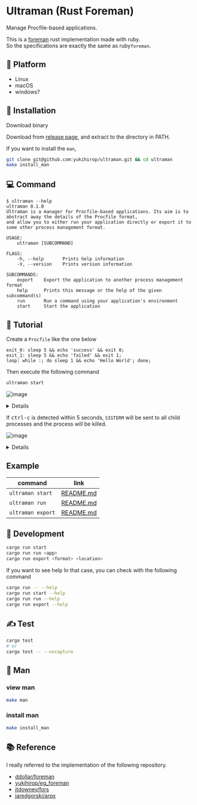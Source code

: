 # Ultraman (Rust Foreman)

Manage Procfile-based applications.

This is a [foreman](https://github.com/ddollar/foreman) rust implementation made with ruby.  
So the specifications are exactly the same as ruby ​​`foreman`.

## 🚉 Platform

- Linux
- macOS
- windows?

## 🦀 Installation

Download binary

Download from [release page](), and extract to the directory in PATH.

If you want to install the `man`,

```bash
git clone git@github.com:yukihirop/ultraman.git && cd ultraman
make install_man
```

## 💻 Command

```
$ ultraman --help
ultraman 0.1.0
Ultraman is a manager for Procfile-based applications. Its aim is to abstract away the details of the Procfile format,
and allow you to either run your application directly or export it to some other process management format.

USAGE:
    ultraman [SUBCOMMAND]

FLAGS:
    -h, --help       Prints help information
    -V, --version    Prints version information

SUBCOMMANDS:
    export    Export the application to another process management format
    help      Prints this message or the help of the given subcommand(s)
    run       Run a command using your application's environment
    start     Start the application
```

## 🚀 Tutorial

Create a `Procfile` like the one below

```
exit_0: sleep 5 && echo 'success' && exit 0;
exit_1: sleep 5 && echo 'failed' && exit 1;
loop: while :; do sleep 1 && echo 'Hello World'; done;
```

Then execute the following command

```bash
ultraman start
```

![image](https://user-images.githubusercontent.com/11146767/101663968-a3a1f780-3a8e-11eb-9446-108d4eaa7652.png)

<details>

```bash
$ ultraman start
02:22:34 system    | exit_1.1  start at pid: 23374
02:22:34 system    | loop.1    start at pid: 23375
02:22:34 system    | exit_0.1  start at pid: 23376
02:22:35 loop.1    | Hello World
02:22:36 loop.1    | Hello World
02:22:37 loop.1    | Hello World
02:22:38 loop.1    | Hello World
02:22:39 exit_1.1  | failed
02:22:39 exit_0.1  | success
02:22:39 exit_0.1  | exited with code 0
02:22:39 system    | sending SIGTERM for exit_1.1  at pid 23374
02:22:39 system    | sending SIGTERM for loop.1    at pid 23375
02:22:39 exit_1.1  | exited with code 1
02:22:39 system    | sending SIGTERM for loop.1    at pid 23375
02:22:39 loop.1    | terminated by SIGTERM
```

</details>

If <kbd>ctrl-c</kbd> is detected within 5 seconds, `SIGTERM` will be sent to all child processes and the process will be killed.

![image](https://user-images.githubusercontent.com/11146767/101664175-dc41d100-3a8e-11eb-8b99-12862d9c91b1.png)

<details>

```
$ ultraman start
02:23:58 system    | loop.1    start at pid: 23588
02:23:58 system    | exit_0.1  start at pid: 23589
02:23:58 system    | exit_1.1  start at pid: 23590
02:23:59 loop.1    | Hello World
02:24:00 loop.1    | Hello World
02:24:01 loop.1    | Hello World
^C02:24:01 system  | SIGINT received, starting shutdown
02:24:01 system    | sending SIGTERM to all processes
02:24:01 system    | sending SIGTERM for loop.1    at pid 23588
02:24:01 system    | sending SIGTERM for exit_0.1  at pid 23589
02:24:01 system    | sending SIGTERM for exit_1.1  at pid 23590
02:24:01 exit_1.1  | terminated by SIGTERM
02:24:01 exit_0.1  | terminated by SIGTERM
02:24:01 loop.1    | terminated by SIGTERM
```

</details>

## Example

|command|link|
|-------|----|
|`ultraman start`|[README.md](https://github.com/yukihirop/ultraman/tree/main/example/start/README.md)|
|`ultraman run`|[README.md](https://github.com/yukihirop/ultraman/tree/main/example/run/README.md)|
|`ultraman export`|[README.md](https://github.com/yukihirop/ultraman/tree/main/example/export/README.md)|

## 💪 Development

```bash
cargo run start
cargo run run <app>
cargo run export <format> <location>
```

If you want to see help
In that case, you can check with the following command

```bash
cargo run -- --help
cargo run start --help
cargo run run --help
cargo run export --help
```

## ✍️ Test

```bash
cargo test
# or
cargo test -- --nocapture
```

## 🧔 Man

### view man

```bash
make man
```

### install man

```bash
make install_man
```

## 📚 Reference

I really referred to the implementation of the following repository.

- [ddollar/foreman](https://github.com/ddollar/foreman)
- [yukihirop/eg_foreman](https://github.com/yukihirop/eg_foreman)
- [jtdowney/fors](https://github.com/jtdowney/fors)
- [jaredgorski/arpx](https://github.com/jaredgorski/arpx)
